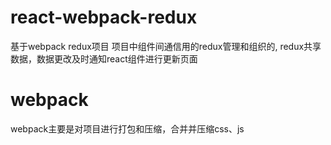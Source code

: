 # react-webpack-redux
基于webpack redux项目
项目中组件间通信用的redux管理和组织的, redux共享数据，数据更改及时通知react组件进行更新页面
# webpack
webpack主要是对项目进行打包和压缩，合并并压缩css、js
